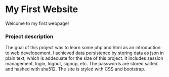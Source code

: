 # My First Website

Welcome to my first webpage!

### Project description

The goal of this project was to learn some php and html as an introduction to web developement. 
I achieved data persistence by storing data as json in plain text, which is addecuate for the size of this project.
It includes session management, login, logout, signup, etc.
The passwords are stored salted and hashed with sha512.
The site is styled with CSS and bootstrap.
